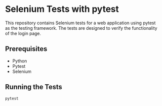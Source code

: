 # Selenium Tests with pytest

This repository contains Selenium tests for a web application using pytest as the testing framework. The tests are designed to verify the functionality of the login page.

## Prerequisites

- Python
- Pytest
- Selenium

## Running the Tests

```bash
pytest

